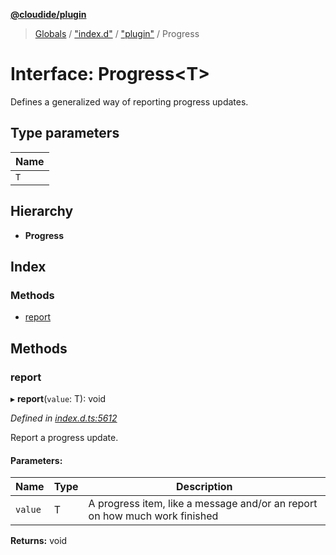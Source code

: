 **[@cloudide/plugin](../README.md)**

> [Globals](../README.md) / ["index.d"](../modules/_index_d_.md) / ["plugin"](../modules/_index_d_._plugin_.md) / Progress

# Interface: Progress\<T>

Defines a generalized way of reporting progress updates.

## Type parameters

Name |
------ |
`T` |

## Hierarchy

* **Progress**

## Index

### Methods

* [report](_index_d_._plugin_.progress.md#report)

## Methods

### report

▸ **report**(`value`: T): void

*Defined in [index.d.ts:5612](https://github.com/shuyaqian/cloudide-plugin-api/blob/57a3a2a/index.d.ts#L5612)*

Report a progress update.

#### Parameters:

Name | Type | Description |
------ | ------ | ------ |
`value` | T | A progress item, like a message and/or an report on how much work finished  |

**Returns:** void
